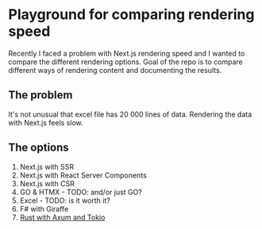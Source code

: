 # Playground for comparing rendering speed
Recently I faced a problem with Next.js rendering speed and I wanted to compare the different rendering options. Goal of the repo is to compare different ways of rendering content and documenting the results.

## The problem
It's not unusual that excel file has 20 000 lines of data. Rendering the data with Next.js feels slow.

## The options
1. Next.js with SSR
2. Next.js with React Server Components
3. Next.js with CSR
4. GO & HTMX - TODO: and/or just GO?
5. Excel - TODO: is it worth it?
6. F# with Giraffe
7. [Rust with Axum and Tokio](/rust-axum)
